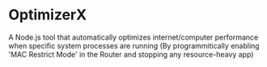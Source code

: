 # OptimizerX
A Node.js tool that automatically optimizes internet/computer performance when specific system processes are running (By programmitically enabling 'MAC Restrict Mode' in the Router and stopping any resource-heavy app)
